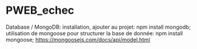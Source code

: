 # PWEB_echec

Database / MongoDB:
installation, ajouter au projet: npm install mongodb;
utilisation de mongoose pour structurer la base de donnée: npm install mongoose;
    https://mongoosejs.com/docs/api/model.html